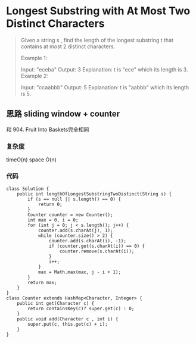 # Longest Substring with At Most Two Distinct Characters
> Given a string s , find the length of the longest substring t  that contains at most 2 distinct characters.
> 
> Example 1:
> 
> Input: "eceba"
> Output: 3
> Explanation: t is "ece" which its length is 3.
> Example 2:
> 
> Input: "ccaabbb"
> Output: 5
> Explanation: t is "aabbb" which its length is 5.

## 思路 sliding window + counter
和 904. Fruit Into Baskets完全相同
### 复杂度
timeO(n) space O(n)
### 代码
```
class Solution {
    public int lengthOfLongestSubstringTwoDistinct(String s) {
        if (s == null || s.length() == 0) {
            return 0;
        }
        Counter counter = new Counter();
        int max = 0, i = 0;
        for (int j = 0; j < s.length(); j++) {
            counter.add(s.charAt(j), 1);
            while (counter.size() > 2) {
                counter.add(s.charAt(i), -1);
                if (counter.get(s.charAt(i)) == 0) {
                    counter.remove(s.charAt(i));
                }
                i++;
            }
            max = Math.max(max, j - i + 1);
        }
        return max;
    }
}
class Counter extends HashMap<Character, Integer> {
    public int get(Character c) {
        return containsKey(c)? super.get(c) : 0;
    }
    public void add(Character c , int i) {
        super.put(c, this.get(c) + i);
    }
}

```

